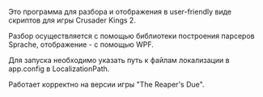 Это программа для разбора и отображения в user-friendly виде скриптов для игры Crusader Kings 2.

Разбор осуществляется с помощью библиотеки построения парсеров Sprache, отображение - с помощью WPF.

Для запуска необходимо указать путь к файлам локализации в app.config в LocalizationPath.

Работает корректно на версии игры "The Reaper's Due".